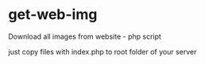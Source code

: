 # get-web-img
Download all images from website - php script

just copy files with index.php to root folder of your server
